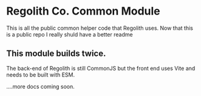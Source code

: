# Regolith Co. Common Module

This is all the public common helper code that Regolith uses. Now that this is a public repo I really shuld have a better readme


## This module builds twice.

The back-end of Regolith is still CommonJS but the front end uses Vite and needs to be built with ESM.



....more docs coming soon.
